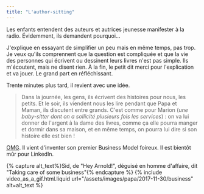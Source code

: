 ```yaml
---
title: "L'author-sitting"
---
```


Les enfants entendent des auteurs et autrices jeunesse manifester à la radio.
Évidemment, ils demandent pourquoi…

<!-- more -->

J'explique en essayant de simplifier un peu mais en même temps, pas trop. Je
veux qu'ils comprennent que la question est compliquée et que la vie des
personnes qui écrivent ou dessinent leurs livres n'est pas simple. Ils
m'écoutent, mais ne disent rien. À la fin, le petit dit merci pour l'explication
et va jouer. Le grand part en réfléchissant.

Trente minutes plus tard, il revient avec une idée.

> Dans la journée, les gens, ils écrivent des histoires pour nous, les petits.
> Et le soir, ils viendent nous les lire pendant que Papa et Maman, ils
> discutent entre grands. C'est comme pour Marion (_une baby-sitter dont on a
> sollicité plusieurs fois les services_) : on va lui donner de l'argent à la
> dame des livres, comme ça elle pourra manger et dormir dans sa maison, et en
> même temps, on pourra lui dire si son histoire elle est bien !

<abbr title="Oh My God" lang="en">OMG</abbr>. Il vient d'inventer son premier
<span lang="en">Business Model</span> foireux. Il est bientôt mûr pour LinkedIn.

{% capture alt_text%}Sid, de "Hey Arnold!", déguisé en homme d'affaire, dit
"Taking care of some business"{% endcapture %}
{% include video_as_a_gif.html.liquid
url="/assets/images/papa/2017-11-30/business"
alt=alt_text
%}

